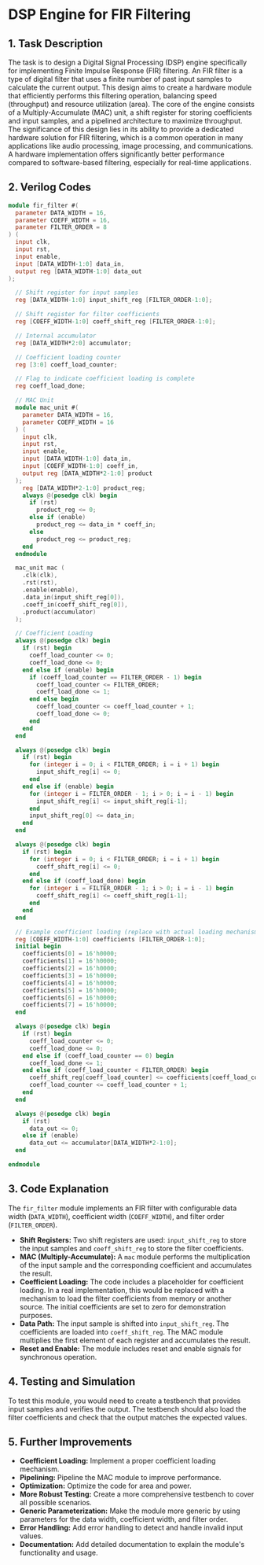 # DSP Engine for FIR Filtering

## 1. Task Description

The task is to design a Digital Signal Processing (DSP) engine specifically for implementing Finite Impulse Response (FIR) filtering.  An FIR filter is a type of digital filter that uses a finite number of past input samples to calculate the current output. This design aims to create a hardware module that efficiently performs this filtering operation, balancing speed (throughput) and resource utilization (area).  The core of the engine consists of a Multiply-Accumulate (MAC) unit, a shift register for storing coefficients and input samples, and a pipelined architecture to maximize throughput.  The significance of this design lies in its ability to provide a dedicated hardware solution for FIR filtering, which is a common operation in many applications like audio processing, image processing, and communications.  A hardware implementation offers significantly better performance compared to software-based filtering, especially for real-time applications.

## 2. Verilog Codes

```verilog
module fir_filter #(
  parameter DATA_WIDTH = 16,
  parameter COEFF_WIDTH = 16,
  parameter FILTER_ORDER = 8
) (
  input clk,
  input rst,
  input enable,
  input [DATA_WIDTH-1:0] data_in,
  output reg [DATA_WIDTH-1:0] data_out
);

  // Shift register for input samples
  reg [DATA_WIDTH-1:0] input_shift_reg [FILTER_ORDER-1:0];

  // Shift register for filter coefficients
  reg [COEFF_WIDTH-1:0] coeff_shift_reg [FILTER_ORDER-1:0];

  // Internal accumulator
  reg [DATA_WIDTH*2:0] accumulator;

  // Coefficient loading counter
  reg [3:0] coeff_load_counter;

  // Flag to indicate coefficient loading is complete
  reg coeff_load_done;

  // MAC Unit
  module mac_unit #(
    parameter DATA_WIDTH = 16,
    parameter COEFF_WIDTH = 16
  ) (
    input clk,
    input rst,
    input enable,
    input [DATA_WIDTH-1:0] data_in,
    input [COEFF_WIDTH-1:0] coeff_in,
    output reg [DATA_WIDTH*2-1:0] product
  );
    reg [DATA_WIDTH*2-1:0] product_reg;
    always @(posedge clk) begin
      if (rst)
        product_reg <= 0;
      else if (enable)
        product_reg <= data_in * coeff_in;
      else
        product_reg <= product_reg;
    end
  endmodule

  mac_unit mac (
    .clk(clk),
    .rst(rst),
    .enable(enable),
    .data_in(input_shift_reg[0]),
    .coeff_in(coeff_shift_reg[0]),
    .product(accumulator)
  );

  // Coefficient Loading
  always @(posedge clk) begin
    if (rst) begin
      coeff_load_counter <= 0;
      coeff_load_done <= 0;
    end else if (enable) begin
      if (coeff_load_counter == FILTER_ORDER - 1) begin
        coeff_load_counter <= FILTER_ORDER;
        coeff_load_done <= 1;
      end else begin
        coeff_load_counter <= coeff_load_counter + 1;
        coeff_load_done <= 0;
      end
    end
  end

  always @(posedge clk) begin
    if (rst) begin
      for (integer i = 0; i < FILTER_ORDER; i = i + 1) begin
        input_shift_reg[i] <= 0;
      end
    end else if (enable) begin
      for (integer i = FILTER_ORDER - 1; i > 0; i = i - 1) begin
        input_shift_reg[i] <= input_shift_reg[i-1];
      end
      input_shift_reg[0] <= data_in;
    end
  end

  always @(posedge clk) begin
    if (rst) begin
      for (integer i = 0; i < FILTER_ORDER; i = i + 1) begin
        coeff_shift_reg[i] <= 0;
      end
    end else if (coeff_load_done) begin
      for (integer i = FILTER_ORDER - 1; i > 0; i = i - 1) begin
        coeff_shift_reg[i] <= coeff_shift_reg[i-1];
      end
    end
  end

  // Example coefficient loading (replace with actual loading mechanism)
  reg [COEFF_WIDTH-1:0] coefficients [FILTER_ORDER-1:0];
  initial begin
    coefficients[0] = 16'h0000;
    coefficients[1] = 16'h0000;
    coefficients[2] = 16'h0000;
    coefficients[3] = 16'h0000;
    coefficients[4] = 16'h0000;
    coefficients[5] = 16'h0000;
    coefficients[6] = 16'h0000;
    coefficients[7] = 16'h0000;
  end

  always @(posedge clk) begin
    if (rst) begin
      coeff_load_counter <= 0;
      coeff_load_done <= 0;
    end else if (coeff_load_counter == 0) begin
      coeff_load_done <= 1;
    end else if (coeff_load_counter < FILTER_ORDER) begin
      coeff_shift_reg[coeff_load_counter] <= coefficients[coeff_load_counter];
      coeff_load_counter <= coeff_load_counter + 1;
    end
  end

  always @(posedge clk) begin
    if (rst)
      data_out <= 0;
    else if (enable)
      data_out <= accumulator[DATA_WIDTH*2-1:0];
  end

endmodule
```

## 3. Code Explanation

The `fir_filter` module implements an FIR filter with configurable data width (`DATA_WIDTH`), coefficient width (`COEFF_WIDTH`), and filter order (`FILTER_ORDER`).

* **Shift Registers:** Two shift registers are used: `input_shift_reg` to store the input samples and `coeff_shift_reg` to store the filter coefficients.
* **MAC (Multiply-Accumulate):** A `mac` module performs the multiplication of the input sample and the corresponding coefficient and accumulates the result.
* **Coefficient Loading:** The code includes a placeholder for coefficient loading.  In a real implementation, this would be replaced with a mechanism to load the filter coefficients from memory or another source.  The initial coefficients are set to zero for demonstration purposes.
* **Data Path:** The input sample is shifted into `input_shift_reg`.  The coefficients are loaded into `coeff_shift_reg`.  The MAC module multiplies the first element of each register and accumulates the result.
* **Reset and Enable:** The module includes reset and enable signals for synchronous operation.

## 4. Testing and Simulation

To test this module, you would need to create a testbench that provides input samples and verifies the output.  The testbench should also load the filter coefficients and check that the output matches the expected values.

## 5. Further Improvements

* **Coefficient Loading:** Implement a proper coefficient loading mechanism.
* **Pipelining:** Pipeline the MAC module to improve performance.
* **Optimization:** Optimize the code for area and power.
* **More Robust Testing:** Create a more comprehensive testbench to cover all possible scenarios.
* **Generic Parameterization:**  Make the module more generic by using parameters for the data width, coefficient width, and filter order.
* **Error Handling:** Add error handling to detect and handle invalid input values.
* **Documentation:** Add detailed documentation to explain the module's functionality and usage.